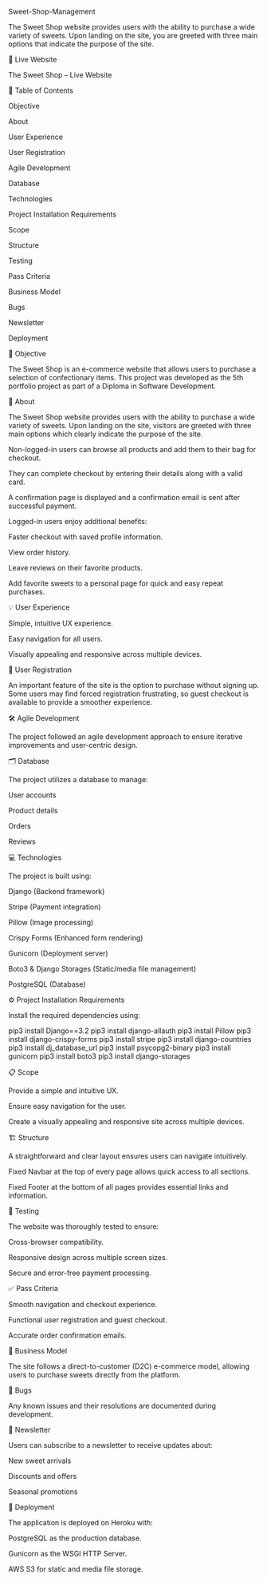 Sweet-Shop-Management

The Sweet Shop website provides users with the ability to purchase a wide variety of sweets.
Upon landing on the site, you are greeted with three main options that indicate the purpose of the site.

🚀 Live Website

The Sweet Shop – Live Website

📑 Table of Contents

Objective

About

User Experience

User Registration

Agile Development

Database

Technologies

Project Installation Requirements

Scope

Structure

Testing

Pass Criteria

Business Model

Bugs

Newsletter

Deployment

🎯 Objective

The Sweet Shop is an e-commerce website that allows users to purchase a selection of confectionary items.
This project was developed as the 5th portfolio project as part of a Diploma in Software Development.

🏪 About

The Sweet Shop website provides users with the ability to purchase a wide variety of sweets.
Upon landing on the site, visitors are greeted with three main options which clearly indicate the purpose of the site.

Non-logged-in users can browse all products and add them to their bag for checkout.

They can complete checkout by entering their details along with a valid card.

A confirmation page is displayed and a confirmation email is sent after successful payment.

Logged-in users enjoy additional benefits:

Faster checkout with saved profile information.

View order history.

Leave reviews on their favorite products.

Add favorite sweets to a personal page for quick and easy repeat purchases.

💡 User Experience

Simple, intuitive UX experience.

Easy navigation for all users.

Visually appealing and responsive across multiple devices.

👤 User Registration

An important feature of the site is the option to purchase without signing up.
Some users may find forced registration frustrating, so guest checkout is available to provide a smoother experience.

🛠 Agile Development

The project followed an agile development approach to ensure iterative improvements and user-centric design.

🗂 Database

The project utilizes a database to manage:

User accounts

Product details

Orders

Reviews

💻 Technologies

The project is built using:

Django (Backend framework)

Stripe (Payment integration)

Pillow (Image processing)

Crispy Forms (Enhanced form rendering)

Gunicorn (Deployment server)

Boto3 & Django Storages (Static/media file management)

PostgreSQL (Database)

⚙️ Project Installation Requirements

Install the required dependencies using:

pip3 install Django==3.2
pip3 install django-allauth
pip3 install Pillow
pip3 install django-crispy-forms
pip3 install stripe
pip3 install django-countries
pip3 install dj_database_url
pip3 install psycopg2-binary
pip3 install gunicorn
pip3 install boto3
pip3 install django-storages

📋 Scope

Provide a simple and intuitive UX.

Ensure easy navigation for the user.

Create a visually appealing and responsive site across multiple devices.

🏗 Structure

A straightforward and clear layout ensures users can navigate intuitively.

Fixed Navbar at the top of every page allows quick access to all sections.

Fixed Footer at the bottom of all pages provides essential links and information.

🧪 Testing

The website was thoroughly tested to ensure:

Cross-browser compatibility.

Responsive design across multiple screen sizes.

Secure and error-free payment processing.

✅ Pass Criteria

Smooth navigation and checkout experience.

Functional user registration and guest checkout.

Accurate order confirmation emails.

💼 Business Model

The site follows a direct-to-customer (D2C) e-commerce model, allowing users to purchase sweets directly from the platform.

🐞 Bugs

Any known issues and their resolutions are documented during development.

📰 Newsletter

Users can subscribe to a newsletter to receive updates about:

New sweet arrivals

Discounts and offers

Seasonal promotions

🚢 Deployment

The application is deployed on Heroku with:

PostgreSQL as the production database.

Gunicorn as the WSGI HTTP Server.

AWS S3 for static and media file storage.
